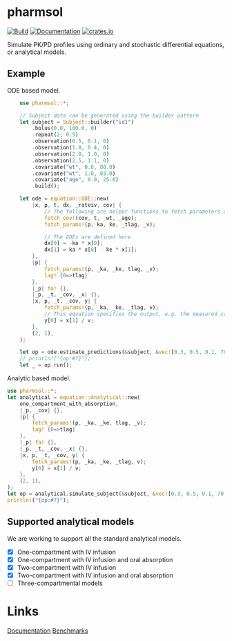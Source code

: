 # pharmsol

[![Build](https://github.com/LAPKB/pharmsol/actions/workflows/build.yml/badge.svg)](https://github.com/LAPKB/pharmsol/actions/workflows/build.yml)
[![Documentation](https://github.com/LAPKB/pharmsol/actions/workflows/docs.yml/badge.svg)](https://github.com/LAPKB/pharmsol/actions/workflows/docs.yml)
[![crates.io](https://img.shields.io/crates/v/pharmsol.svg)](https://crates.io/crates/pharmsol)

Simulate PK/PD profiles using ordinary and stochastic differential equations, or analytical models.

## Example

ODE based model.

```rust
    use pharmsol::*;

    // Subject data can be generated using the builder pattern
    let subject = Subject::builder("id1")
        .bolus(0.0, 100.0, 0)
        .repeat(2, 0.5)
        .observation(0.5, 0.1, 0)
        .observation(1.0, 0.4, 0)
        .observation(2.0, 1.0, 0)
        .observation(2.5, 1.1, 0)
        .covariate("wt", 0.0, 80.0)
        .covariate("wt", 1.0, 83.0)
        .covariate("age", 0.0, 25.0)
        .build();

    let ode = equation::ODE::new(
        |x, p, t, dx, _rateiv, cov| {
            // The following are helper functions to fetch parameters and covariates
            fetch_cov!(cov, t, _wt, _age);
            fetch_params!(p, ka, ke, _tlag, _v);

            // The ODEs are defined here
            dx[0] = -ka * x[0];
            dx[1] = ka * x[0] - ke * x[1];
        },
        |p| {
            fetch_params!(p, _ka, _ke, tlag, _v);
            lag! {0=>tlag}
        },
        |_p| fa! {},
        |_p, _t, _cov, _x| {},
        |x, p, _t, _cov, y| {
            fetch_params!(p, _ka, _ke, _tlag, v);
            // This equation specifies the output, e.g. the measured concentrations
            y[0] = x[1] / v;
        },
        (2, 1),
    );

    let op = ode.estimate_predictions(&subject, &vec![0.3, 0.5, 0.1, 70.0]);
    // println!("{op:#?}");
    let _ = op.run();
```

Analytic based model.

```rust
use pharmsol::*;
let analytical = equation::Analytical::new(
    one_compartment_with_absorption,
    |_p, _cov| {},
    |p| {
        fetch_params!(p, _ka, _ke, tlag, _v);
        lag! {0=>tlag}
    },
    |_p| fa! {},
    |_p, _t, _cov, _x| {},
    |x, p, _t, _cov, y| {
        fetch_params!(p, _ka, _ke, _tlag, v);
        y[0] = x[1] / v;
    },
    (2, 1),
);
let op = analytical.simulate_subject(&subject, &vec![0.3, 0.5, 0.1, 70.0]);
println!("{op:#?}");
```

## Supported analytical models

We are working to support all the standard analytical models.

- [x] One-compartment with IV infusion
- [x] One-compartment with IV infusion and oral absorption
- [x] Two-compartment with IV infusion
- [x] Two-compartment with IV infusion and oral absorption
- [ ] Three-compartmental models

# Links
[Documentation](https://lapkb.github.io/pharmsol/pharmsol/)
[Benchmarks](https://lapkb.github.io/pharmsol/dev/bench/)